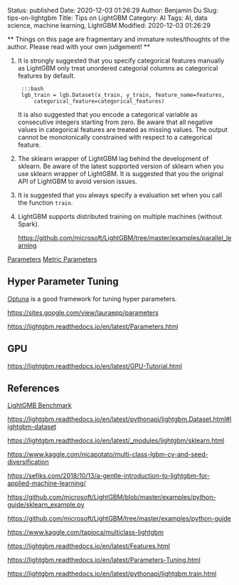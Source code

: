 Status: published
Date: 2020-12-03 01:26:29
Author: Benjamin Du
Slug: tips-on-lightgbm
Title: Tips on LightGBM
Category: AI
Tags: AI, data science, machine learning, LightGBM
Modified: 2020-12-03 01:26:29

**
Things on this page are fragmentary and immature notes/thoughts of the author.
Please read with your own judgement!
**

1. It is strongly suggested that you specify categorical features manually
    as LightGBM only treat unordered categorial columns as categorical features by default.

		:::bash
		lgb_train = lgb.Dataset(x_train, y_train, feature_name=features,
			categorical_feature=categorical_features)

    It is also suggested that you encode a categorical variable 
    as consecutive integers starting from zero. 
    Be aware that all negative values in categorical features are treated as missing values. 
    The output cannot be monotonically constrained with respect to a categorical feature.

2. The sklearn wrapper of LightGBM lag behind the development of sklearn. 
    Be aware of the latest supported version of sklearn when you use sklearn wrapper of LightGBM.
    It is suggested that you the original API of LightGBM to avoid version issues.

3. It is suggested that you always specify a evaluation set when you call the function `train`.

2. LightGBM supports distributed training on multiple machines (without Spark).

    https://github.com/microsoft/LightGBM/tree/master/examples/parallel_learning


[Parameters](https://lightgbm.readthedocs.io/en/latest/Parameters.html#parameters)
[Metric Parameters](https://lightgbm.readthedocs.io/en/latest/Parameters.html#metric-parameters)

## Hyper Parameter Tuning

[Optuna](http://www.legendu.net/misc/blog/tips-on-optuna)
is a good framework for tuning hyper parameters.

https://sites.google.com/view/lauraepp/parameters

https://lightgbm.readthedocs.io/en/latest/Parameters.html

## GPU 

https://lightgbm.readthedocs.io/en/latest/GPU-Tutorial.html

## References

[LightGMB Benchmark](https://lightgbm.readthedocs.io/en/latest/Experiments.html)

https://lightgbm.readthedocs.io/en/latest/pythonapi/lightgbm.Dataset.html#lightgbm-dataset

https://lightgbm.readthedocs.io/en/latest/_modules/lightgbm/sklearn.html

https://www.kaggle.com/nicapotato/multi-class-lgbm-cv-and-seed-diversification

https://sefiks.com/2018/10/13/a-gentle-introduction-to-lightgbm-for-applied-machine-learning/

https://github.com/microsoft/LightGBM/blob/master/examples/python-guide/sklearn_example.py

https://github.com/microsoft/LightGBM/tree/master/examples/python-guide

https://www.kaggle.com/tapioca/multiclass-lightgbm

https://lightgbm.readthedocs.io/en/latest/Features.html

https://lightgbm.readthedocs.io/en/latest/Parameters-Tuning.html

https://lightgbm.readthedocs.io/en/latest/pythonapi/lightgbm.train.html

